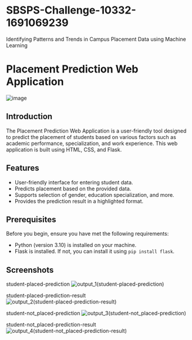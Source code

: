 # SBSPS-Challenge-10332-1691069239
Identifying Patterns and Trends in Campus Placement Data using Machine Learning

# Placement Prediction Web Application

![image](https://github.com/smartinternz02/SBSPS-Challenge-10332-1691069239/assets/120584943/08d15d31-c4b7-4bbd-9db3-d2b31c79acc9)


## Introduction

The Placement Prediction Web Application is a user-friendly tool designed to predict the placement of students based on various factors such as academic performance, specialization, and work experience. This web application is built using HTML, CSS, and Flask.

## Features

- User-friendly interface for entering student data.
- Predicts placement based on the provided data.
- Supports selection of gender, education specialization, and more.
- Provides the prediction result in a highlighted format.

## Prerequisites

Before you begin, ensure you have met the following requirements:

- Python (version 3.10) is installed on your machine.
- Flask is installed. If not, you can install it using `pip install flask`.

## Screenshots
student-placed-prediction
![output_1(student-placed-prediction)](https://github.com/smartinternz02/SBSPS-Challenge-10332-1691069239/assets/120584943/513ed0bf-6460-4da6-b82d-54ad8b6c53fc)

student-placed-prediction-result
![output_2(student-placed-prediction-result)](https://github.com/smartinternz02/SBSPS-Challenge-10332-1691069239/assets/120584943/5e3f1e4f-4cd1-493b-a220-997bd217fac1)


student-not_placed-prediction
![output_3(student-not_placed-prediction)](https://github.com/smartinternz02/SBSPS-Challenge-10332-1691069239/assets/120584943/ec25fece-41cf-4198-b6db-d365591ce2ff)

student-not_placed-prediction-result
![output_4(student-not_placed-prediction-result)](https://github.com/smartinternz02/SBSPS-Challenge-10332-1691069239/assets/120584943/8a997b48-a164-43f8-ad97-d4a48cc9e612)






